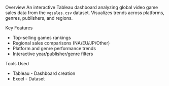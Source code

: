 Overview
An interactive Tableau dashboard analyzing global video game sales data from the `vgsales.csv` dataset. Visualizes trends across platforms, genres, publishers, and regions.

Key Features
- Top-selling games rankings
- Regional sales comparisons (NA/EU/JP/Other)
- Platform and genre performance trends
- Interactive year/publisher/genre filters

Tools Used
- Tableau - Dashboard creation
- Excel - Dataset

<a href = https://github.com/TharsayaniMohan/Data-Analysis-Dashboard/commit/cd4300e7c6a86fb5263356819760b06649b3de1b#diff-80103b05706f99292d7b9c83aad3ec8dd3bf915c676751990f4270288f0ed0be>
